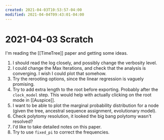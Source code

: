 ```yaml
---
created: 2021-04-03T10:53:57-04:00
modified: 2021-04-04T09:43:01-04:00
---
```


# 2021-04-03 Scratch

I'm reading the [[TimeTree]] paper and getting some ideas. 
1. I should read the log closely, and possibly change the verbosity level.
1. I could change the Max Iterations, and check that the analysis is converging. I wish I could plot that somehow.
1. Try the rerooting options, since the linear regression is vaguely promising.
1. Try to add extra length to the root before exporting. Probably after the ```clock_model``` step. This would help with actually clicking on the root mode in [[Auspice]].
1. I want to be able to plot the marginal probability distribution for a node (given the tree, ancestral sequence assignment, evolutionary model).
1. Check polytomy resolution, it looked the big bang polytomy wasn't resolved?
1. I'd like to take detailed notes on this paper.
1. Try to use ```fixed_pi``` to correct the frequencies.